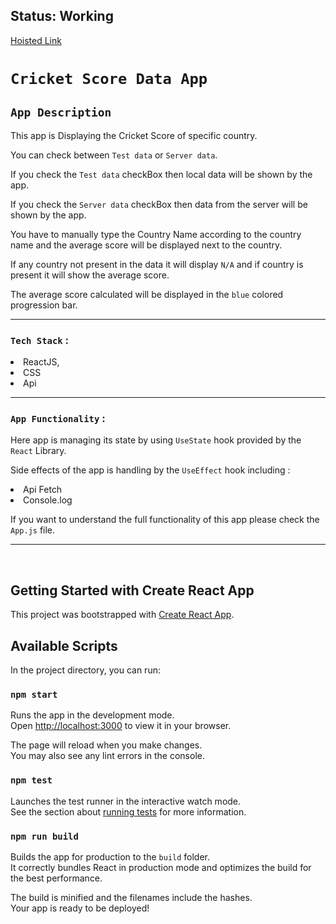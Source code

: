 ## Status: Working

<a href="https://netprotect-app.vercel.app/">Hoisted Link</a>

# `Cricket Score Data App`

## `App Description`

This app is Displaying the Cricket Score of specific country.

You can check between `Test data` or `Server data`.

If you check the `Test data` checkBox then local data will be shown by the app.

If you check the `Server data` checkBox then data from the server will be shown by the app.

You have to manually type the Country Name according to the country name and the average score will be displayed next to the country.

If any country not present in the data it will display `N/A` and if country is present it will show the average score.

The average score calculated will be displayed in the `blue` colored progression bar.

<hr/>

### `Tech Stack` :

<li>ReactJS,
<li>CSS 
<li>Api

<hr/>

### `App Functionality` :

Here app is managing its state by using `UseState` hook provided by the `React` Library.

Side effects of the app is handling by the `UseEffect` hook including :

 <li> Api Fetch
 <li> Console.log
 
 <br/>

If you want to understand the full functionality of this app please check the `App.js` file.

 <hr/>

<br/>

## Getting Started with Create React App

This project was bootstrapped with [Create React App](https://github.com/facebook/create-react-app).

## Available Scripts

In the project directory, you can run:

### `npm start`

Runs the app in the development mode.\
Open [http://localhost:3000](http://localhost:3000) to view it in your browser.

The page will reload when you make changes.\
You may also see any lint errors in the console.

### `npm test`

Launches the test runner in the interactive watch mode.\
See the section about [running tests](https://facebook.github.io/create-react-app/docs/running-tests) for more information.

### `npm run build`

Builds the app for production to the `build` folder.\
It correctly bundles React in production mode and optimizes the build for the best performance.

The build is minified and the filenames include the hashes.\
Your app is ready to be deployed!
